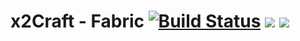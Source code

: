 # x2Craft - Fabric       [![Build Status](https://travis-ci.com/actuallyasmartname/x2Craft_Fabric.svg?branch=1.16.5)](https://travis-ci.com/actuallyasmartname/x2Craft_Fabric) [![](http://cf.way2muchnoise.eu/full_455229_downloads.svg)](https://curseforge.com/minecraft/mc-mods/x2craft) [![](http://cf.way2muchnoise.eu/versions/For%20MC_455229_1.16.svg)](https://curseforge.com/minecraft/mc-mods/x2craft/files)

